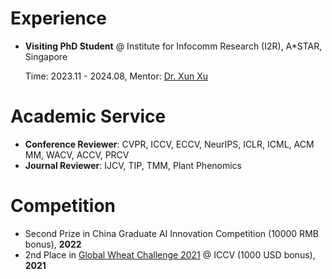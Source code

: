 # Experience
- **Visiting PhD Student** @ Institute for Infocomm Research (I2R), A*STAR, Singapore

  Time: 2023.11 - 2024.08, Mentor: [Dr. Xun Xu](https://alex-xun-xu.github.io/)


# Academic Service
- **Conference Reviewer**: CVPR, ICCV, ECCV, NeurIPS, ICLR, ICML, ACM MM, WACV, ACCV, PRCV
- **Journal Reviewer**: IJCV, TIP, TMM, Plant Phenomics


# Competition
- Second Prize in China Graduate AI Innovation Competition (10000 RMB bonus), **2022**
- 2nd Place in [Global Wheat Challenge 2021](https://www.aicrowd.com/challenges/global-wheat-challenge-2021) @ ICCV (1000 USD bonus), **2021**
